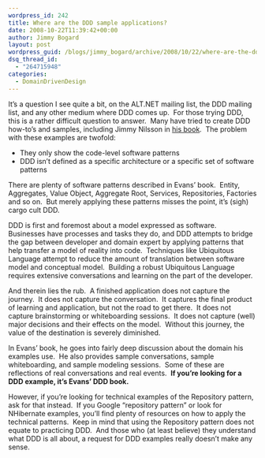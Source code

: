 ```yaml
---
wordpress_id: 242
title: Where are the DDD sample applications?
date: 2008-10-22T11:39:42+00:00
author: Jimmy Bogard
layout: post
wordpress_guid: /blogs/jimmy_bogard/archive/2008/10/22/where-are-the-ddd-sample-applications.aspx
dsq_thread_id:
  - "264715948"
categories:
  - DomainDrivenDesign
---
```

It’s a question I see quite a bit, on the ALT.NET mailing list, the DDD mailing list, and any other medium where DDD comes up.&#160; For those trying DDD, this is a rather difficult question to answer.&#160; Many have tried to create DDD how-to’s and samples, including Jimmy Nilsson in [his book](http://www.amazon.com/Applying-Domain-Driven-Design-Patterns-Examples/dp/0321268202).&#160; The problem with these examples are twofold:

  * They only show the code-level software patterns
  * DDD isn’t defined as a specific architecture or a specific set of software patterns

There are plenty of software patterns described in Evans’ book.&#160; Entity, Aggregates, Value Object, Aggregate Root, Services, Repositories, Factories and so on.&#160; But merely applying these patterns misses the point, it’s (sigh) cargo cult DDD.

DDD is first and foremost about a model expressed as software.&#160; Businesses have processes and tasks they do, and DDD attempts to bridge the gap between developer and domain expert by applying patterns that help transfer a model of reality into code.&#160; Techniques like Ubiquitous Language attempt to reduce the amount of translation between software model and conceptual model.&#160; Building a robust Ubiquitous Language requires extensive conversations and learning on the part of the developer.

And therein lies the rub.&#160; A finished application does not capture the journey.&#160; It does not capture the conversation.&#160; It captures the final product of learning and application, but not the road to get there.&#160; It does not capture brainstorming or whiteboarding sessions.&#160; It does not capture (well) major decisions and their effects on the model.&#160; Without this journey, the value of the destination is severely diminished.

In Evans’ book, he goes into fairly deep discussion about the domain his examples use.&#160; He also provides sample conversations, sample whiteboarding, and sample modeling sessions.&#160; Some of these are reflections of real conversations and real events.&#160; **If you’re looking for a DDD example, it’s Evans’ DDD book.**

However, if you’re looking for technical examples of the Repository pattern, ask for that instead.&#160; If you Google “repository pattern” or look for NHibernate examples, you’ll find plenty of resources on how to apply the technical patterns.&#160; Keep in mind that using the Repository pattern does not equate to practicing DDD.&#160; And those who (at least believe) they understand what DDD is all about, a request for DDD examples really doesn’t make any sense.